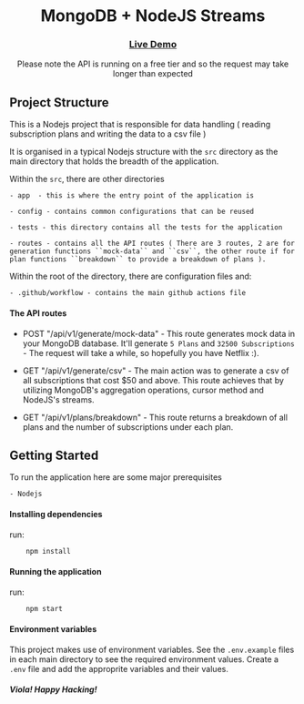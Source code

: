 <h1 align="center">MongoDB + NodeJS Streams</h1>

<div align="center">
  <h3>
    <a href="https://kudo.kibuika.com" target="_blank">
      Live Demo
    </a>
    
  </h3>
</div>

<p align="center">Please note the API is running on a free tier and so the request may take longer than expected</p>

## Project Structure

This is a Nodejs project that is responsible for data handling ( reading subscription plans and writing the data to a csv file )

It is organised in a typical Nodejs structure with the `src` directory as the main directory that holds the breadth of the application.

Within the `src`, there are other directories

    - app  - this is where the entry point of the application is

    - config - contains common configurations that can be reused

    - tests - this directory contains all the tests for the application

    - routes - contains all the API routes ( There are 3 routes, 2 are for generation functions ``mock-data`` and ``csv``, the other route if for plan functions ``breakdown`` to provide a breakdown of plans ).

Within the root of the directory, there are configuration files and:

    - .github/workflow - contains the main github actions file

#### The API routes

- POST "/api/v1/generate/mock-data" - This route generates mock data in your MongoDB database. It'll generate `5 Plans` and `32500 Subscriptions` - The request will take a while, so hopefully you have Netflix :).

- GET "/api/v1/generate/csv" - The main action was to generate a csv of all subscriptions that cost $50 and above. This route achieves that by utilizing MongoDB's aggregation operations, cursor method and NodeJS's streams.

- GET "/api/v1/plans/breakdown" - This route returns a breakdown of all plans and the number of subscriptions under each plan.

## Getting Started

To run the application here are some major prerequisites

    - Nodejs

#### Installing dependencies

run:

```bash
    npm install
```

#### Running the application

run:

```bash
    npm start
```

#### Environment variables

This project makes use of environment variables. See the `.env.example` files in each main directory to see the required environment values. Create a `.env` file and add the approprite variables and their values.

##### Viola! Happy Hacking!

